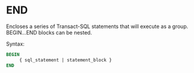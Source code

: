 # END

Encloses a series of Transact-SQL statements that will execute as a group. BEGIN...END blocks can be nested.

Syntax:

```SQL
BEGIN   
     { sql_statement | statement_block }   
END
```
